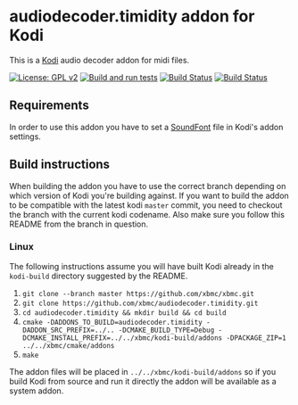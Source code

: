 # audiodecoder.timidity addon for Kodi

This is a [Kodi](https://kodi.tv) audio decoder addon for midi files.

[![License: GPL v2](https://img.shields.io/badge/License-GPL%20v2-blue.svg)](LICENSE.md)
[![Build and run tests](https://github.com/xbmc/audiodecoder.timidity/actions/workflows/build.yml/badge.svg?branch=Nexus)](https://github.com/xbmc/audiodecoder.timidity/actions/workflows/build.yml)
[![Build Status](https://dev.azure.com/teamkodi/binary-addons/_apis/build/status/xbmc.audiodecoder.timidity?branchName=Nexus)](https://dev.azure.com/teamkodi/binary-addons/_build/latest?definitionId=2&branchName=Nexus)
[![Build Status](https://jenkins.kodi.tv/view/Addons/job/xbmc/job/audiodecoder.timidity/job/Nexus/badge/icon)](https://jenkins.kodi.tv/blue/organizations/jenkins/xbmc%2Faudiodecoder.timidity/branches/)

## Requirements

In order to use this addon you have to set a [SoundFont]("https://en.wikipedia.org/wiki/SoundFont") file in Kodi's addon settings.

## Build instructions

When building the addon you have to use the correct branch depending on which version of Kodi you're building against. 
If you want to build the addon to be compatible with the latest kodi `master` commit, you need to checkout the branch with the current kodi codename.
Also make sure you follow this README from the branch in question.

### Linux

The following instructions assume you will have built Kodi already in the `kodi-build` directory 
suggested by the README.

1. `git clone --branch master https://github.com/xbmc/xbmc.git`
2. `git clone https://github.com/xbmc/audiodecoder.timidity.git`
3. `cd audiodecoder.timidity && mkdir build && cd build`
4. `cmake -DADDONS_TO_BUILD=audiodecoder.timidity -DADDON_SRC_PREFIX=../.. -DCMAKE_BUILD_TYPE=Debug -DCMAKE_INSTALL_PREFIX=../../xbmc/kodi-build/addons -DPACKAGE_ZIP=1 ../../xbmc/cmake/addons`
5. `make`

The addon files will be placed in `../../xbmc/kodi-build/addons` so if you build Kodi from source and run it directly 
the addon will be available as a system addon.
